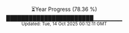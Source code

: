 <p align="center">
⏳Year Progress (78.36 %)<br>
███████████████████████▁▁▁▁▁▁▁ <br>
<sub>Updated: Tue, 14 Oct 2025 00:12:11 GMT</sub>
</p>


